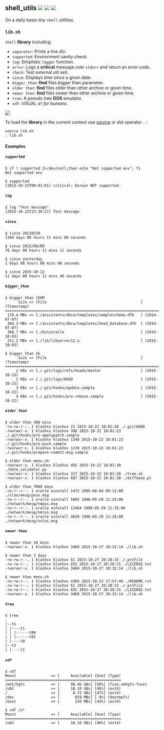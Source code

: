 ## shell_utils [![][license-svg]][license-url] [![][bash-svg]][bash-url] [![][build-svg]][build-url]

On a daily basis *tiny* `shell` utilities.


### `lib.sh`

`shell` **library** including:


* `separator`: Prints a line *div*.
* `supported`: Environment sanity check.
* `log`: Simplistic `logger` function.
* `error`: Logs a **critical** message over `stderr` and return an error code.
* `check`: Test external util exit.
* `since`: Displays *time since* a given date.
* `bigger_than`: **find** files *bigger* than parameter.
* `older than`: **find** files *older* than other archive or given time.
* `newer than`: **find** files *newer* than other archive or given time.
* `tree`: A pseudo tree **DOS** emulator.
* `vdf`: *VISUAL* `df` *for humans*.

[![][libdemo-img]][libdemo-url]

To load the **library** in the *current context* use
[source](https://en.wikipedia.org/wiki/Source_%28command%29) or *dot* operator ``.`` :

    source lib.sh
    . lib.sh

#### Examples

##### *`supported`*

    $ if ! supported 2>/dev/null;then echo "Not supported env"; fi
    Not supported env

    $ supported
    [2015-10-23T00:01:01] critical: Darwin NOT supported.

##### *`log`*

    $ log "Test message"
    [2015-10-22T23:39:27] Test message

##### *`since`*

    $ since 20120328
    1304 days 00 hours 11 mins 08 seconds

    $ since 2015/08/08
    76 days 00 hours 11 mins 11 seconds

    $ since yesterday
    1 days 00 hours 00 mins 00 seconds

    $ since 2015-10-12
    11 days 00 hours 11 mins 46 seconds

##### *`bigger_than`*

    $ bigger_than 150M
          Size => [File                                           ] (Timestamp)
    ===========================================================================
     170.4 MBs => [./assistants/dbca/templates/sampleschema.dfb   ] (2014-07-07)
     304.3 MBs => [./assistants/dbca/templates/Seed_Database.dfb  ] (2014-07-07)
     308.7 MBs => [./bin/oracle                                   ] (2015-10-03)
     311.2 MBs => [./lib/libserver12.a                            ] (2015-10-03)

    $ bigger_than 2k
          Size => [File                                           ] (Timestamp)
    ===========================================================================
         2 KBs => [./.git/logs/refs/heads/master                  ] (2015-10-23)
         2 KBs => [./.git/logs/HEAD                               ] (2015-10-23)
         3 KBs => [./.git/hooks/update.sample                     ] (2015-10-22)
         4 KBs => [./.git/hooks/pre-rebase.sample                 ] (2015-10-22)

##### *`older than`*

    $ older than 300 mins
    -rw-rw-r--. 1 klashxx klashxx 23 2015-10-22 18:01:30 ./.git/HEAD
    -rwxrwxr-x. 1 klashxx klashxx 398 2015-10-22 18:01:23 ./.git/hooks/pre-applypatch.sample
    -rwxrwxr-x. 1 klashxx klashxx 1348 2015-10-22 18:01:23 ./.git/hooks/pre-push.sample
    -rwxrwxr-x. 1 klashxx klashxx 1239 2015-10-22 18:01:23 ./.git/hooks/prepare-commit-msg.sample

    $ older than menu.sh
    -rwxrwxr-x. 1 klashxx klashxx 492 2015-10-22 18:01:30 ./date_validator.py
    -rwxrwxr-x. 1 klashxx klashxx 217 2015-10-22 18:01:30 ./tree.sh
    -rwxrwxr-x. 1 klashxx klashxx 687 2015-10-22 18:01:30 ./diffdate.pl

    $ older than 7000 days
    -rw-r--r--. 1 oracle oinstall 1472 1995-08-04 09:12:00 ./slax/mesg/pxus.msg
    -rw-r--r--. 1 oracle oinstall 5895 1996-05-29 21:25:00 ./network/mesg/nmpus.msg
    -rw-r--r--. 1 oracle oinstall 12464 1996-05-29 21:25:00 ./network/mesg/nmrus.msg
    -rw-r--r--. 1 oracle oinstall 4658 1996-05-29 21:26:00 ./network/mesg/snlus.msg

##### *`newer than`*

    $ newer than 10 mins
    -rwxrwxr-x. 1 klashxx klashxx 3468 2015-10-27 20:32:14 ./lib.sh

    $ newer than 3 days
    -rw-rw-r--. 1 klashxx klashxx 61 2015-10-27 20:28:15 ./.profile
    -rw-rw-r--. 1 klashxx klashxx 655 2015-10-27 20:28:15 ./LICENSE.txt
    -rwxrwxr-x. 1 klashxx klashxx 3468 2015-10-27 20:32:14 ./lib.sh

    $ newer than menu.sh
    -rw-rw-r--. 1 klashxx klashxx 4384 2015-10-23 17:57:48 ./README.rst
    -rw-rw-r--. 1 klashxx klashxx 61 2015-10-27 20:28:15 ./.profile
    -rw-rw-r--. 1 klashxx klashxx 655 2015-10-27 20:28:15 ./LICENSE.txt
    -rwxrwxr-x. 1 klashxx klashxx 3468 2015-10-27 20:32:14 ./lib.sh

##### *`tree`*

    $ tree
    .
    |--t1
    | |----t1
    | | |------t00
    | | |------t01
    | |----t0
    |--t2
    | |----t1

##### *`vdf`*

    $ vdf
    Mount                => [     Available] [Use] (Type)
    =====================================================
    /mnt/hgfs            => [     98.46 GBs] [58%] (fuse.vmhgfs-fuse)
    /u01                 => [     10.10 GBs] [46%] (ext4)
    /                    => [      8.72 GBs] [47%] (ext4)
    /dev                 => [       859 MBs] [ 0%] (devtmpfs)
    /boot                => [       258 MBs] [43%] (ext4)

    $ vdf /u*
    Mount                => [     Available] [Use] (Type)
    =====================================================
    /u01                 => [     10.10 GBs] [46%] (ext4)


[license-url]: https://github.com/klashxx/shell_utils/blob/master/LICENSE.txt
[license-svg]: https://img.shields.io/badge/license-GPLv3-red.svg
[bash-url]: https://www.gnu.org/software/bash/
[bash-svg]: https://img.shields.io/badge/bash-4.2.47_tested-brightgreen.svg
[build-svg]: https://travis-ci.org/klashxx/shell_utils.svg?branch=master
[build-url]: https://travis-ci.org/klashxx/shell_utils
[libdemo-url]: https://github.com/klashxx/shell_utils
[libdemo-img]: https://github.com/klashxx/shell_utils/blob/master/demo.gif





